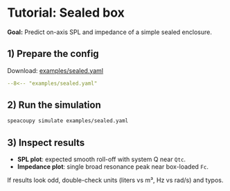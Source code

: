 # Tutorial: Sealed box

**Goal:** Predict on-axis SPL and impedance of a simple sealed enclosure.

## 1) Prepare the config
Download: [examples/sealed.yaml](../examples/sealed.yaml)

```yaml
--8<-- "examples/sealed.yaml"
```

## 2) Run the simulation
```bash
speacoupy simulate examples/sealed.yaml
```

## 3) Inspect results
- **SPL plot**: expected smooth roll-off with system Q near `Qtc`.
- **Impedance plot**: single broad resonance peak near box-loaded `Fc`.

If results look odd, double-check units (liters vs m³, Hz vs rad/s) and typos.
